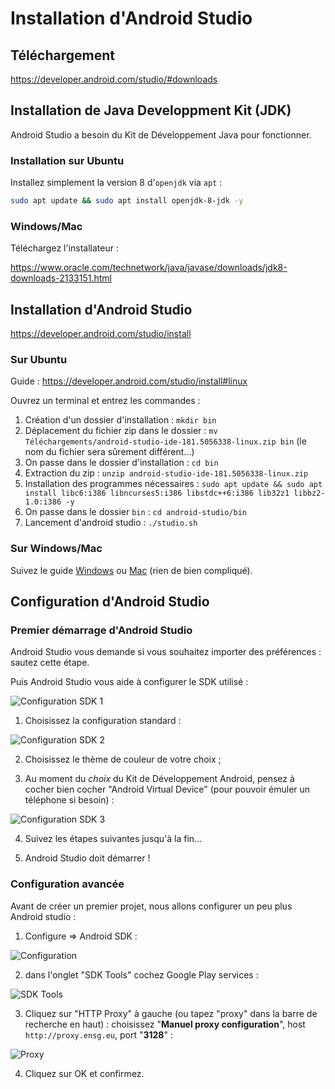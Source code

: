 # Installation d'Android Studio

## Téléchargement

https://developer.android.com/studio/#downloads

## Installation de Java Developpment Kit (JDK)

Android Studio a besoin du Kit de Développement Java pour fonctionner.

### Installation sur Ubuntu

Installez simplement la version 8 d'`openjdk` via `apt` :

```sh
sudo apt update && sudo apt install openjdk-8-jdk -y
```

### Windows/Mac

Téléchargez l'installateur :

https://www.oracle.com/technetwork/java/javase/downloads/jdk8-downloads-2133151.html


## Installation d'Android Studio

https://developer.android.com/studio/install

### Sur Ubuntu

Guide : https://developer.android.com/studio/install#linux

Ouvrez un terminal et entrez les commandes :

1. Création d'un dossier d'installation : `mkdir bin`
2. Déplacement du fichier zip dans le dossier : `mv Téléchargements/android-studio-ide-181.5056338-linux.zip bin` (le nom du fichier sera sûrement différent...)
3. On passe dans le dossier d'installation : `cd bin`
4. Extraction du zip : `unzip android-studio-ide-181.5056338-linux.zip`
6. Installation des programmes nécessaires : `sudo apt update && sudo apt install libc6:i386 libncurses5:i386 libstdc++6:i386 lib32z1 libbz2-1.0:i386 -y`
5. On passe dans le dossier `bin` : `cd android-studio/bin`
6. Lancement d'android studio : `./studio.sh`

### Sur Windows/Mac

Suivez le guide [Windows](https://developer.android.com/studio/install#windows) ou [Mac](https://developer.android.com/studio/install#mac) (rien de bien compliqué).

## Configuration d'Android Studio

### Premier démarrage d'Android Studio

Android Studio vous demande si vous souhaitez importer des préférences : sautez cette étape.

Puis Android Studio vous aide à configurer le SDK utilisé :

![Configuration SDK 1](screens/0_config_1.png)

1. Choisissez la configuration standard :

![Configuration SDK 2](screens/0_config_2.png)

2. Choisissez le thème de couleur de votre choix ;

3. Au moment du *choix* du Kit de Développement Android, pensez à cocher bien cocher "Android Virtual Device" (pour pouvoir émuler un téléphone si besoin) :

![Configuration SDK 3](screens/0_config_3.png)

4. Suivez les étapes suivantes jusqu'à la fin...

5. Android Studio doit démarrer !

### Configuration avancée

Avant de créer un premier projet, nous allons configurer un peu plus Android studio :

1. Configure => Android SDK :

![Configuration](screens/0_config_avancee_1.png)

2. dans l'onglet "SDK Tools" cochez Google Play services :

![SDK Tools](screens/0_config_avancee_2.png)

3. Cliquez sur "HTTP Proxy" à gauche (ou tapez "proxy" dans la barre de recherche en haut) : choisissez "**Manuel proxy configuration**", host `http://proxy.ensg.eu`, port "**3128**" :

![Proxy](screens/0_config_avancee_3.png)

4. Cliquez sur OK et confirmez.
